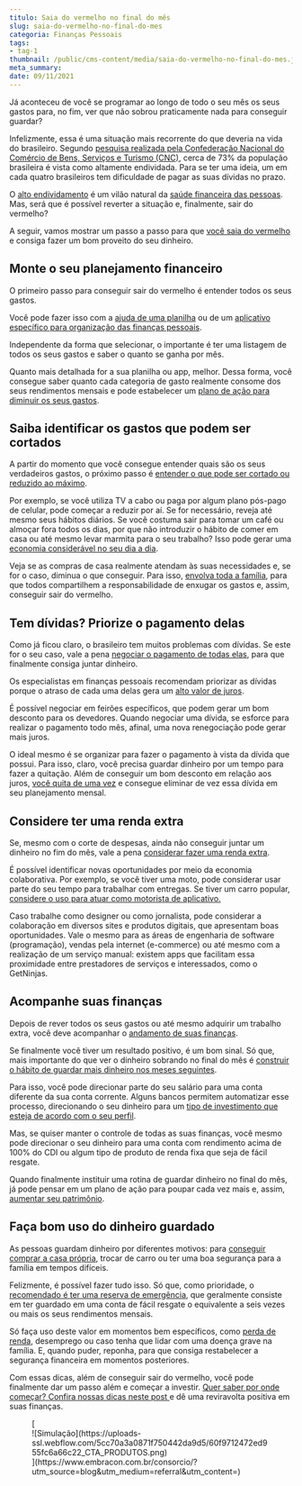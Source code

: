 ```yaml
---
titulo: Saia do vermelho no final do mês
slug: saia-do-vermelho-no-final-do-mes
categoria: Finanças Pessoais
tags:
- tag-1
thumbnail: /public/cms-content/media/saia-do-vermelho-no-final-do-mes.jpg
meta_summary: 
date: 09/11/2021
---
```

Já aconteceu de você se programar ao longo de todo o seu mês os seus gastos para, no fim, ver que não sobrou praticamente nada para conseguir guardar?

Infelizmente, essa é uma situação mais recorrente do que deveria na vida do brasileiro. Segundo [pesquisa realizada pela Confederação Nacional do Comércio de Bens, Serviços e Turismo (CNC)](https://agenciabrasil.ebc.com.br/economia/noticia/2021-08/cnc-percentual-de-familias-com-dividas-chega-729), cerca de 73% da população brasileira é vista como altamente endividada. Para se ter uma ideia, um em cada quatro brasileiros tem dificuldade de pagar as suas dívidas no prazo.

O [alto endividamento](https://www.embracon.com.br/blog/dicas-para-sair-das-dividas) é um vilão natural da [saúde financeira das pessoas](https://www.embracon.com.br/blog/entenda-como-e-possivel-manter-a-saude-financeira-da-sua-familia). Mas, será que é possível reverter a situação e, finalmente, sair do vermelho?

A seguir, vamos mostrar um passo a passo para que [você saia do vermelho](https://www.embracon.com.br/blog/as-dicas-mais-valiosas-para-sair-do-vermelho) e consiga fazer um bom proveito do seu dinheiro.

Monte o seu planejamento financeiro 
------------------------------------

O primeiro passo para conseguir sair do vermelho é entender todos os seus gastos.

Você pode fazer isso com a [ajuda de uma planilha](https://www.embracon.com.br/blog/como-criar-uma-planilha-de-planejamento-financeiro) ou de um [aplicativo específico para organização das finanças pessoais](https://www.embracon.com.br/blog/aplicativos-para-manter-suas-financas-em-ordem).

Independente da forma que selecionar, o importante é ter uma listagem de todos os seus gastos e saber o quanto se ganha por mês.

Quanto mais detalhada for a sua planilha ou app, melhor. Dessa forma, você consegue saber quanto cada categoria de gasto realmente consome dos seus rendimentos mensais e pode estabelecer um [plano de ação para diminuir os seus gastos](https://www.embracon.com.br/blog/como-economizar-nos-principais-gastos-da-vida).

Saiba identificar os gastos que podem ser cortados 
---------------------------------------------------

A partir do momento que você consegue entender quais são os seus verdadeiros gastos, o próximo passo é [entender o que pode ser cortado ou reduzido ao máximo](https://www.embracon.com.br/blog/como-identificar-e-eliminar-gastos-desnecessarios).

Por exemplo, se você utiliza TV a cabo ou paga por algum plano pós-pago de celular, pode começar a reduzir por aí. Se for necessário, reveja até mesmo seus hábitos diários. Se você costuma sair para tomar um café ou almoçar fora todos os dias, por que não introduzir o hábito de comer em casa ou até mesmo levar marmita para o seu trabalho? Isso pode gerar uma [economia considerável no seu dia a dia](https://www.embracon.com.br/blog/como-diminuir-o-impulso-de-comprar).

Veja se as compras de casa realmente atendam às suas necessidades e, se for o caso, diminua o que conseguir. Para isso, [envolva toda a família](https://www.embracon.com.br/blog/envolva-seus-filhos-nas-financas-da-familia), para que todos compartilhem a responsabilidade de enxugar os gastos e, assim, conseguir sair do vermelho.

Tem dívidas? Priorize o pagamento delas 
----------------------------------------

Como já ficou claro, o brasileiro tem muitos problemas com dívidas. Se este for o seu caso, vale a pena [negociar o pagamento de todas elas](https://www.embracon.com.br/blog/4-dicas-para-conseguir-uma-boa-negociacao-na-hora-de-adquirir-o-seu-bem), para que finalmente consiga juntar dinheiro.

Os especialistas em finanças pessoais recomendam priorizar as dívidas porque o atraso de cada uma delas gera um [alto valor de juros](https://www.embracon.com.br/blog/como-os-juros-afetam-a-sua-vida).

É possível negociar em feirões específicos, que podem gerar um bom desconto para os devedores. Quando negociar uma dívida, se esforce para realizar o pagamento todo mês, afinal, uma nova renegociação pode gerar mais juros.

O ideal mesmo é se organizar para fazer o pagamento à vista da dívida que possui. Para isso, claro, você precisa guardar dinheiro por um tempo para fazer a quitação. Além de conseguir um bom desconto em relação aos juros, [você quita de uma vez](https://www.embracon.com.br/blog/quitacao-de-financiamento-como-usar-a-carta-de-credito) e consegue eliminar de vez essa dívida em seu planejamento mensal.

Considere ter uma renda extra 
------------------------------

Se, mesmo com o corte de despesas, ainda não conseguir juntar um dinheiro no fim do mês, vale a pena [considerar fazer uma renda extra](https://www.embracon.com.br/blog/7-dicas-de-como-conseguir-uma-renda-extra).

É possível identificar novas oportunidades por meio da economia colaborativa. Por exemplo, se você tiver uma moto, pode considerar usar parte do seu tempo para trabalhar com entregas. Se tiver um carro popular, [considere o uso para atuar como motorista de aplicativo.](https://www.embracon.com.br/blog/usando-meu-carro-como-meio-de-fazer-uma-renda-extra)

Caso trabalhe como designer ou como jornalista, pode considerar a colaboração em diversos sites e produtos digitais, que apresentam boas oportunidades. Vale o mesmo para as áreas de engenharia de software (programação), vendas pela internet (e-commerce) ou até mesmo com a realização de um serviço manual: existem apps que facilitam essa proximidade entre prestadores de serviços e interessados, como o GetNinjas.

Acompanhe suas finanças 
------------------------

Depois de rever todos os seus gastos ou até mesmo adquirir um trabalho extra, você deve acompanhar o [andamento de suas finanças](https://www.embracon.com.br/blog/5-maneiras-simples-de-investir-seu-dinheiro).

Se finalmente você tiver um resultado positivo, é um bom sinal. Só que, mais importante do que ver o dinheiro sobrando no final do mês é [construir o hábito de guardar mais dinheiro nos meses seguintes](https://www.embracon.com.br/blog/comece-a-guardar-dinheiro-hoje-mesmo).

Para isso, você pode direcionar parte do seu salário para uma conta diferente da sua conta corrente. Alguns bancos permitem automatizar esse processo, direcionando o seu dinheiro para um [tipo de investimento que esteja de acordo com o seu perfil](https://www.embracon.com.br/blog/perfil-de-investidor-conheca-os-tipos-e-saiba-qual-e-o-seu).

Mas, se quiser manter o controle de todas as suas finanças, você mesmo pode direcionar o seu dinheiro para uma conta com rendimento acima de 100% do CDI ou algum tipo de produto de renda fixa que seja de fácil resgate.

Quando finalmente instituir uma rotina de guardar dinheiro no final do mês, já pode pensar em um plano de ação para poupar cada vez mais e, assim, [aumentar seu patrimônio](https://www.embracon.com.br/blog/5-formas-de-aumentar-seu-patrimonio-com-o-consorcio).

Faça bom uso do dinheiro guardado 
----------------------------------

As pessoas guardam dinheiro por diferentes motivos: para [conseguir comprar a casa própria](https://www.embracon.com.br/blog/como-conquistar-a-estabilidade-da-casa-propria), trocar de carro ou ter uma boa segurança para a família em tempos difíceis.

Felizmente, é possível fazer tudo isso. Só que, como prioridade, o [recomendado é ter uma reserva de emergência](https://www.embracon.com.br/blog/quando-usar-a-reserva-de-emergencia), que geralmente consiste em ter guardado em uma conta de fácil resgate o equivalente a seis vezes ou mais os seus rendimentos mensais.

Só faça uso deste valor em momentos bem específicos, como [perda de renda](https://www.embracon.com.br/blog/perda-de-renda-como-lidar), desemprego ou caso tenha que lidar com uma doença grave na família. E, quando puder, reponha, para que consiga restabelecer a segurança financeira em momentos posteriores.

Com essas dicas, além de conseguir sair do vermelho, você pode finalmente dar um passo além e começar a investir. [Quer saber por onde começar? Confira nossas dicas neste post ](https://www.embracon.com.br/blog/conheca-4-opcoes-para-quem-quer-comecar-a-investir)e dê uma reviravolta positiva em suas finanças.

<figure class="w-richtext-figure-type-image w-richtext-align-center">[<div>![Simulação](https://uploads-ssl.webflow.com/5cc70a3a0871f750442da9d5/60f9712472ed955fc6a66c22_CTA_PRODUTOS.png)</div>](https://www.embracon.com.br/consorcio/?utm_source=blog&utm_medium=referral&utm_content=)</figure>
